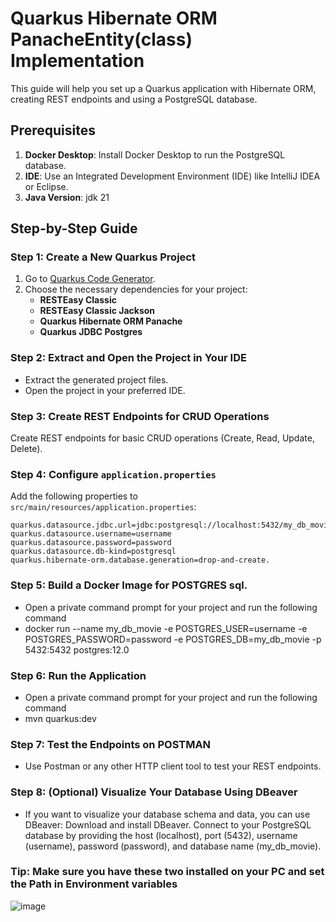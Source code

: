 # Quarkus Hibernate ORM PanacheEntity(class) Implementation

This guide will help you set up a Quarkus application with Hibernate ORM, creating REST endpoints and using a PostgreSQL database.

## Prerequisites
1. **Docker Desktop**: Install Docker Desktop to run the PostgreSQL database.
2. **IDE**: Use an Integrated Development Environment (IDE) like IntelliJ IDEA or Eclipse.
3. **Java Version**: jdk 21

## Step-by-Step Guide

### Step 1: Create a New Quarkus Project
1. Go to [Quarkus Code Generator](https://code.quarkus.io/).
2. Choose the necessary dependencies for your project:
   - **RESTEasy Classic**
   - **RESTEasy Classic Jackson**
   - **Quarkus Hibernate ORM Panache**
   - **Quarkus JDBC Postgres**

### Step 2: Extract and Open the Project in Your IDE
- Extract the generated project files.
- Open the project in your preferred IDE.

### Step 3: Create REST Endpoints for CRUD Operations
Create REST endpoints for basic CRUD operations (Create, Read, Update, Delete).

### Step 4: Configure `application.properties`
Add the following properties to `src/main/resources/application.properties`:

```properties
quarkus.datasource.jdbc.url=jdbc:postgresql://localhost:5432/my_db_movie
quarkus.datasource.username=username
quarkus.datasource.password=password
quarkus.datasource.db-kind=postgresql
quarkus.hibernate-orm.database.generation=drop-and-create.

```
### Step 5: Build a Docker Image for POSTGRES sql.
- Open a private command prompt for your project and run the following command
- docker run --name my_db_movie -e POSTGRES_USER=username -e POSTGRES_PASSWORD=password -e POSTGRES_DB=my_db_movie -p 5432:5432 postgres:12.0

### Step 6: Run the Application
- Open a private command prompt for your project and run the following command
- mvn quarkus:dev

### Step 7: Test the Endpoints on POSTMAN
- Use Postman or any other HTTP client tool to test your REST endpoints.

### Step 8: (Optional) Visualize Your Database Using DBeaver
- If you want to visualize your database schema and data, you can use DBeaver:
    Download and install DBeaver.
    Connect to your PostgreSQL database by providing the host (localhost), port (5432), username (username), password (password), and database name (my_db_movie).

### Tip: Make sure you have these two installed on your PC and set the Path in Environment variables
![image](https://github.com/user-attachments/assets/b4115f33-523f-4d9c-990e-c3e7a6d9bbb9)

